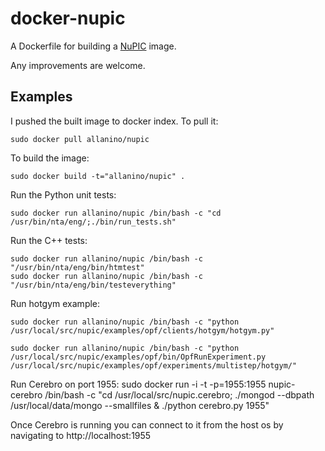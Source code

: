 docker-nupic
============

A Dockerfile for building a [NuPIC][1] image. 


Any improvements are welcome.

Examples
--------

I pushed the built image to docker index. To pull it:
```
sudo docker pull allanino/nupic
```

To build the image:
```
sudo docker build -t="allanino/nupic" .
```

Run the Python unit tests:

    sudo docker run allanino/nupic /bin/bash -c "cd /usr/bin/nta/eng/;./bin/run_tests.sh"

Run the C++ tests:

    sudo docker run allanino/nupic /bin/bash -c "/usr/bin/nta/eng/bin/htmtest"
    sudo docker run allanino/nupic /bin/bash -c "/usr/bin/nta/eng/bin/testeverything"

Run hotgym example:

    sudo docker run allanino/nupic /bin/bash -c "python /usr/local/src/nupic/examples/opf/clients/hotgym/hotgym.py"

    sudo docker run allanino/nupic /bin/bash -c "python /usr/local/src/nupic/examples/opf/bin/OpfRunExperiment.py /usr/local/src/nupic/examples/opf/experiments/multistep/hotgym/"

Run Cerebro on port 1955:
	sudo docker run -i -t -p=1955:1955 nupic-cerebro /bin/bash -c "cd /usr/local/src/nupic.cerebro; ./mongod --dbpath /usr/local/data/mongo --smallfiles & ./python cerebro.py 1955"
	
Once Cerebro is running you can connect to it from the host os by navigating to http://localhost:1955

[1]:https://github.com/numenta/nupic